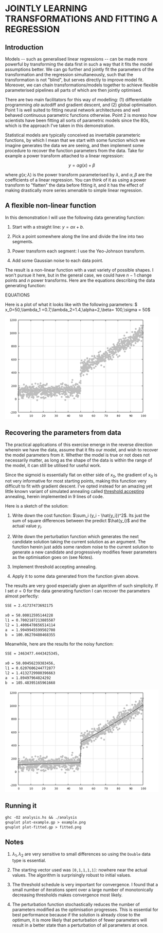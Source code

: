# JOINTLY LEARNING TRANSFORMATIONS AND FITTING A REGRESSION

## Introduction

Models -- such as generalised linear regressions -- can
be made more powerful by transforming the data first in
such a way that it fits the model assumptions better.
We can go further and jointly fit the parameters of the
transformation and the regression simultaneously, such
that the transformation is not "blind", but serves
directly to improve model fit. Moreover, we can chain
transformations/models together to achieve flexible
parameterised pipelines all parts of which are then
jointly optimised.

There are two main facilitators for this way of modelling:
(1) differentiable programming *ala* autodiff and gradient
descent, and (2) global optimisation. Point 1 is well
suited to fitting neural network architectures and well
behaved continuous parametric functions otherwise. Point 2
is moreso how scientists have been fitting all sorts of 
parametric models since the 80s, which is the approach I've
taken in this demonstration.

Statistical models are typically conceived as invertable
parameteric functions, by which I mean that we start with
some function which we imagine generates the data we are
seeing, and then implement some procedure to recover the
function parameters from the data. Take for example a 
power transform attached to a linear regression:

$$ y = \alpha g(x) + \beta $$

where $g(x;\lambda)$ is the power transform parameterised
by $\lambda$, and $\alpha,\beta$ are the coefficients of a
linear regression. You can think of it as using a power 
transform to "flatten" the data before fitting it, and it
has the effect of making drastically more series amenable
to simple linear regression.

## A flexible non-linear function

In this demonstration I will use the following data
generating function:

1. Start with a straight line: $y = ax + b$.

2. Pick a point somewhere along the line and divide the
   line into two segments.

3. Power transform each segment: I use the Yeo-Johnson
   transform.
   
4. Add some Gaussian noise to each data point.
   
The result is a non-linear function with a vast variety
of possible shapes. I won't pursue it here, but in the
general case, we could have $n-1$ change points and $n$
power transforms. Here are the equations describing the
data generating function:

EQUATIONS

Here is a plot of what it looks like with the following
parameters:
$ x_0=50,\lambda_1 =0.7,\lambda_2=1.4,\alpha=2,\beta= 100,\sigma = 50$

![Synthetic data plot](example.png)


## Recovering the parameters from data

The practical applications of this exercise emerge in 
the reverse direction wherein we have the data, assume
that it fits our model, and wish to recover the model
parameters from it. Whether the model is true or not
does not necessarily matter, as long as the shape of
the data is within the range of the model, it can still
be utilised for useful work.

Since the sigmoid is essentially flat on either side
of $x_0$, the gradient of $x_0$ is not very
informative for most starting points, making this
function very difficult to fit with gradient descent.
I've opted instead for an amazing yet little known
variant of simulated annealing called
[threshold accepting](https://ia800704.us.archive.org/view_archive.php?archive=/24/items/wikipedia-scholarly-sources-corpus/10.1016%252F0019-1035%252889%252990014-6.zip&file=10.1016%252F0021-9991%252890%252990201-B.pdf) annealing, herein implemented
in 9 lines of code.

Here is a sketch of the solution:

1. Write down the cost function: $\sum_i (y_i - \hat{y_i})^2$.
   Its just the sum of square differences between the
   predict $\hat{y_i}$ and the actual value $y_i$.
   
2. Write down the perturbation function which generates
   the next candidate solution taking the current
   solution as an argument. The function herein just
   adds some random noise to the current solution to
   generate a new candidate and progressively modifies
   fewer parameters as the optimisation goes on (see
   Notes).

3. Implement threshold accepting annealing.

4. Apply it to some data generated from the function
   given above.
   
The results are very good especially given an algorithm
of such simplicity. If I set $\sigma=0$ for the data 
generating function I can recover the parameters almost
perfectly: 

```
SSE = 2.41737473692175

x0 = 50.00012595144228
l1 = 0.7002187213885587
l2 = 1.4006478656514114
a  = 1.9949945599502708
b  = 100.06270480468355
```

Meanwhile, here are the results for the noisy function:

```
SSE = 2463477.4443425345,

x0 = 50.00456239383456,
l1 = 0.6207606244772877
l2 = 1.4132729980396663
a  = 1.89497964824292
b  = 105.48395165961668
```

![Fitted synthetic data plot](fitted.png)


## Running it

```
ghc -O2 analysis.hs && ./analysis
gnuplot plot-example.gp > example.png
gnuplot plot-fitted.gp > fitted.png
```

## Notes

1. $\lambda_1,\lambda_2$ are very sensitive to small
   differences so using the `Double` data type is
   essential.
   
2. The starting vector used was `[0,1,1,1,1]`:
   nowhere near the actual values.  The algorithm is
   surprisingly robust to initial values.
   
3. The threshold schedule is very important for
   convergence. I found that a small number of
   iterations spent over a large number of monotonically
   decreasing thresholds makes convergence most likely.

4. The perturbation function stochastically reduces the
   number of parameters modified as the optimisation
   progresses. This is essential for best performance
   because if the solution is already close to the
   optimum, it is more likely that perturbation of
   fewer parameters will result in a better state
   than a perturbation of all parameters at once.
